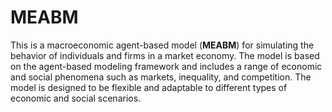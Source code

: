 # MEABM

This is a macroeconomic agent-based model (**MEABM**) for simulating the behavior of individuals and firms in a market economy. The model is based on the agent-based modeling framework and includes a range of economic and social phenomena such as markets, inequality, and competition. The model is designed to be flexible and adaptable to different types of economic and social scenarios.

